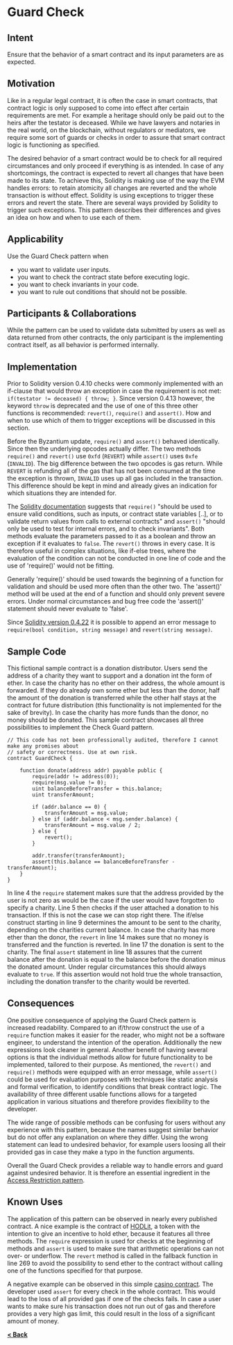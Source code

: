 # Guard Check

## Intent

Ensure that the behavior of a smart contract and its input parameters are as expected.

## Motivation

Like in a regular legal contract, it is often the case in smart contracts, that contract logic is only supposed to come into effect after certain requirements are met. For example a heritage should only be paid out to the heirs after the testator is deceased. While we have lawyers and notaries in the real world, on the blockchain, without regulators or mediators, we require some sort of guards or checks in order to assure that smart contract logic is functioning as specified.

The desired behavior of a smart contract would be to check for all required circumstances and only proceed if everything is as intended. In case of any shortcomings, the contract is expected to revert all changes that have been made to its state. To achieve this, Solidity is making use of the way the EVM handles errors: to retain atomicity all changes are reverted and the whole transaction is without effect. Solidity is using exceptions to trigger these errors and revert the state. There are several ways provided by Solidity to trigger such exceptions. This pattern describes their differences and gives an idea on how and when to use each of them.

## Applicability
Use the Guard Check pattern when
* you want to validate user inputs.
* you want to check the contract state before executing logic.
* you want to check invariants in your code.
* you want to rule out conditions that should not be possible.

## Participants & Collaborations

While the pattern can be used to validate data submitted by users as well as data returned from other contracts, the only participant is the implementing contract itself, as all behavior is performed internally.

## Implementation
Prior to Solidity version 0.4.10 checks were commonly implemented with an if-clause that would throw an exception in case the requirement is not met: `if(testator != deceased) { throw; }`. Since version 0.4.13 however, the keyword `throw` is deprecated and the use of one of this three other functions is recommended: `revert()`, `require()` and `assert()`. How and when to use which of them to trigger exceptions will be discussed in this section.

Before the Byzantium update, `require()` and `assert()` behaved identically. Since then the underlying opcodes actually differ. The two methods `require()` and `revert()` use `0xfd` (`REVERT`) while `assert()` uses `0xfe` (`INVALID`). The big difference between the two opcodes is gas return. While `REVERT` is refunding all of the gas that has not been consumed at the time the exception is thrown, `INVALID` uses up all gas included in the transaction. This difference should be kept in mind and already gives an indication for which situations they are intended for.

The [Solidity documentation](http://solidity.readthedocs.io/en/v0.4.21/#) suggests that `require()` "should be used to ensure valid conditions, such as inputs, or contract state variables [..], or to validate return values from calls to external contracts" and `assert()` "should only be used to test for internal errors, and to check invariants". Both methods evaluate the parameters passed to it as a boolean and throw an exception if it evaluates to `false`. The `revert()` throws in every case. It is therefore useful in complex situations, like if-else trees, where the evaluation of the condition can not be conducted in one line of code and the use of 'require()' would not be fitting.

Generally 'require()' should be used towards the beginning of a function for validation and should be used more often than the other two.  The 'assert()' method will be used at the end of a function and should only prevent severe errors. Under normal circumstances and bug free code the 'assert()' statement should never evaluate to 'false'.

Since [Solidity version 0.4.22](https://solidity.readthedocs.io/en/v0.4.22/units-and-global-variables.html#error-handling) it is possible to append an error message to `require(bool condition, string message)` and `revert(string message)`.

## Sample Code
This fictional sample contract is a donation distributor. Users send the address of a charity they want to support and a donation int the form of ether. In case the charity has no ether on their address, the whole amount is forwarded. If they do already own some ether but less than the donor, half the amount of the donation is transferred while the other half stays at the contract for future distribution (this functionality is not implemented for the sake of brevity). In case the charity has more funds than the donor, no money should be donated. This sample contract showcases all three possibilities to implement the Check Guard pattern. 
```Solidity
// This code has not been professionally audited, therefore I cannot make any promises about
// safety or correctness. Use at own risk.
contract GuardCheck {
    
    function donate(address addr) payable public {
        require(addr != address(0));
        require(msg.value != 0);
        uint balanceBeforeTransfer = this.balance;
        uint transferAmount;
        
        if (addr.balance == 0) {
            transferAmount = msg.value;
        } else if (addr.balance < msg.sender.balance) {
            transferAmount = msg.value / 2;
        } else {
            revert();
        }
        
        addr.transfer(transferAmount);
        assert(this.balance == balanceBeforeTransfer - transferAmount);      
    }
}
```

In line 4 the `require` statement makes sure that the address provided by the user is not zero as would be the case if the user would have forgotten to specify a charity. Line 5 then checks if the user attached a donation to his transaction. If this is not the case we can stop right there. The if/else construct starting in line 9 determines the amount to be sent to the charity, depending on the charities current balance. In case the charity has more ether than the donor, the `revert` in line 14 makes sure that no money is transferred and the function is reverted. In line 17 the donation is sent to the charity. The final `assert` statement in line 18 assures that the current balance after the donation is equal to the balance before the donation minus the donated amount. Under regular circumstances this should always evaluate to `true`. If this assertion would not hold true the whole transaction, including the donation transfer to the charity would be reverted.

## Consequences

One positive consequence of applying the Guard Check pattern is increased readability. Compared to an if/throw construct the use of a `require` function makes it easier for the reader, who might not be a software engineer, to understand the intention of the operation. Additionally the new expressions look cleaner in general. Another benefit of having several options is that the individual methods allow for future functionality to be implemented, tailored to their purpose. As mentioned, the `revert()` and `require()` methods were equipped with an error message, while `assert()` could be used for evaluation purposes with techniques like static analysis and formal verification, to identify conditions that break contract logic. The availability of three different usable functions allows for a targeted application in various situations and therefore provides flexibility to the developer. 

The wide range of possible methods can be confusing for users without any experience with this pattern, because the names suggest similar behavior but do not offer any explanation on where they differ. Using the wrong statement can lead to undesired behavior, for example users loosing all their provided gas in case they make a typo in the function arguments.

Overall the Guard Check provides a reliable way to handle errors and guard against undesired behavior. It is therefore an essential ingredient in the [Access Restriction pattern](https://fravoll.github.io/solidity-patterns/access_restriction.html). 

## Known Uses

The application of this pattern can be observed in nearly every published contract. A nice example is the contract of [HODLit](https://etherscan.io/address/0x24021d38DB53A938446eCB0a31B1267764d9d63D), a token with the intention to give an incentive to hold ether, because it features all three methods. The `require` expression is used for checks at the beginning of methods and `assert` is used to make sure that arithmetic operations can not over- or underflow. The `revert` method is called in the fallback function in line 269 to avoid the possibility to send ether to the contract without calling one of the functions specified for that purpose.

A negative example can be observed in this simple [casino contract](https://github.com/merlox/casino-ethereum/blob/master/contracts/Casino.sol). The developer used `assert` for every check in the whole contract. This would lead to the loss of all provided gas if one of the checks fails. In case a user wants to make sure his transaction does not run out of gas and therefore provides a very high gas limit, this could result in the loss of a significant amount of money.

[**< Back**](https://fravoll.github.io/solidity-patterns/)
